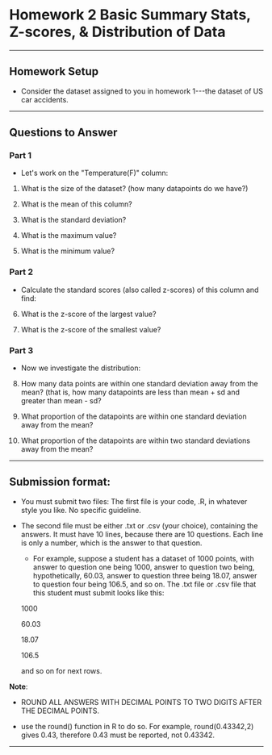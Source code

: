 # Homework 2 Basic Summary Stats, Z-scores, & Distribution of Data
<hr/>

## Homework Setup
- Consider the dataset assigned to you in homework 1---the dataset of US car accidents.
<hr/>

## Questions to Answer
### Part 1
- Let's work on the "Temperature(F)" column:
1. What is the size of the dataset? (how many datapoints do we have?)

2. What is the mean of this column?

3. What is the standard deviation?

4. What is the maximum value?

5. What is the minimum value?

### Part 2
- Calculate the standard scores (also called z-scores) of this column and find:

6. What is the z-score of the largest value?

7. What is the z-score of the smallest value?

### Part 3
- Now we investigate the distribution:

8. How many data points are within one standard deviation away from the mean? (that is, how many datapoints are less than mean + sd and greater than mean - sd?

9. What proportion of the datapoints are within one standard deviation away from the mean?

10. What proportion of the datapoints are within two standard deviations away from the mean?
<hr/>

## Submission format:
- You must submit two files: The first file is your code, .R, in whatever style you like. No specific guideline.

- The second file must be either .txt or .csv (your choice), containing the answers. It must have 10 lines, because there are 10 questions. Each line is only a number, which is the answer to that question.

    * For example, suppose a student has a dataset of 1000 points, with answer to question one being 1000, answer to question two being, hypothetically, 60.03, answer to question three being 18.07, answer to question four being 106.5, and so on. The .txt file or .csv file that this student must submit looks like this:

    1000

    60.03

    18.07

    106.5

    and so on for next rows.

**Note**:
- ROUND ALL ANSWERS WITH DECIMAL POINTS TO TWO DIGITS AFTER THE DECIMAL POINTS.

- use the round() function in R to do so. For example, round(0.43342,2) gives 0.43, therefore 0.43 must be reported, not 0.43342.
<hr/>